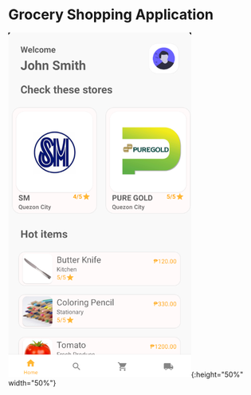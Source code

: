 # Grocery Shopping Application

![](https://raw.githubusercontent.com/dmarkdenzel/LBYCPD2/master/assets/Home%20Screen.png){:height="50%" width="50%"}

